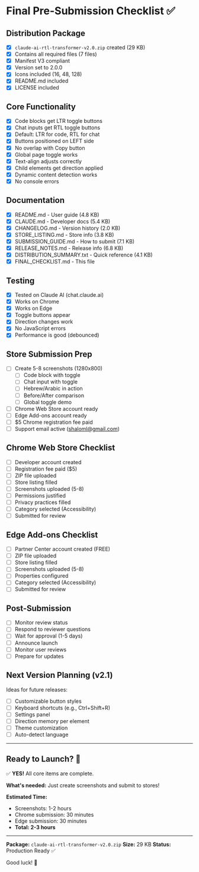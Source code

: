 # Final Pre-Submission Checklist ✅

## Distribution Package
- [x] `claude-ai-rtl-transformer-v2.0.zip` created (29 KB)
- [x] Contains all required files (7 files)
- [x] Manifest V3 compliant
- [x] Version set to 2.0.0
- [x] Icons included (16, 48, 128)
- [x] README.md included
- [x] LICENSE included

## Core Functionality
- [x] Code blocks get LTR toggle buttons
- [x] Chat inputs get RTL toggle buttons  
- [x] Default: LTR for code, RTL for chat
- [x] Buttons positioned on LEFT side
- [x] No overlap with Copy button
- [x] Global page toggle works
- [x] Text-align adjusts correctly
- [x] Child elements get direction applied
- [x] Dynamic content detection works
- [x] No console errors

## Documentation
- [x] README.md - User guide (4.8 KB)
- [x] CLAUDE.md - Developer docs (5.4 KB)
- [x] CHANGELOG.md - Version history (2.0 KB)
- [x] STORE_LISTING.md - Store info (3.8 KB)
- [x] SUBMISSION_GUIDE.md - How to submit (7.1 KB)
- [x] RELEASE_NOTES.md - Release info (6.8 KB)
- [x] DISTRIBUTION_SUMMARY.txt - Quick reference (4.1 KB)
- [x] FINAL_CHECKLIST.md - This file

## Testing
- [x] Tested on Claude AI (chat.claude.ai)
- [x] Works on Chrome
- [x] Works on Edge
- [x] Toggle buttons appear
- [x] Direction changes work
- [x] No JavaScript errors
- [x] Performance is good (debounced)

## Store Submission Prep
- [ ] Create 5-8 screenshots (1280x800)
  - [ ] Code block with toggle
  - [ ] Chat input with toggle
  - [ ] Hebrew/Arabic in action
  - [ ] Before/After comparison
  - [ ] Global toggle demo
- [ ] Chrome Web Store account ready
- [ ] Edge Add-ons account ready
- [ ] $5 Chrome registration fee paid
- [ ] Support email active (shaloml@gmail.com)

## Chrome Web Store Checklist
- [ ] Developer account created
- [ ] Registration fee paid ($5)
- [ ] ZIP file uploaded
- [ ] Store listing filled
- [ ] Screenshots uploaded (5-8)
- [ ] Permissions justified
- [ ] Privacy practices filled
- [ ] Category selected (Accessibility)
- [ ] Submitted for review

## Edge Add-ons Checklist
- [ ] Partner Center account created (FREE)
- [ ] ZIP file uploaded
- [ ] Store listing filled
- [ ] Screenshots uploaded (5-8)
- [ ] Properties configured
- [ ] Category selected (Accessibility)
- [ ] Submitted for review

## Post-Submission
- [ ] Monitor review status
- [ ] Respond to reviewer questions
- [ ] Wait for approval (1-5 days)
- [ ] Announce launch
- [ ] Monitor user reviews
- [ ] Prepare for updates

## Next Version Planning (v2.1)
Ideas for future releases:
- [ ] Customizable button styles
- [ ] Keyboard shortcuts (e.g., Ctrl+Shift+R)
- [ ] Settings panel
- [ ] Direction memory per element
- [ ] Theme customization
- [ ] Auto-detect language

---

## Ready to Launch? 🚀

✅ **YES!** All core items are complete.

**What's needed:** Just create screenshots and submit to stores!

**Estimated Time:**
- Screenshots: 1-2 hours
- Chrome submission: 30 minutes
- Edge submission: 30 minutes
- **Total: 2-3 hours**

---

**Package:** `claude-ai-rtl-transformer-v2.0.zip`
**Size:** 29 KB
**Status:** Production Ready ✅

Good luck! 🎉

